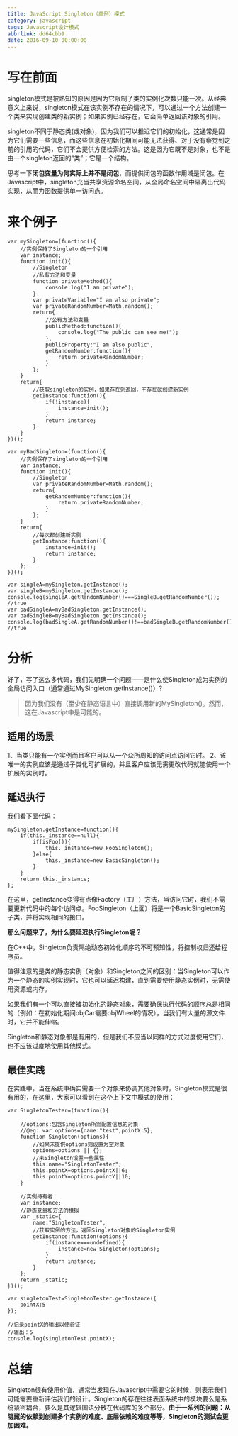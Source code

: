 ```yaml
---
title: JavaScript Singleton（单例）模式
category: javascript
tags: Javascript设计模式
abbrlink: dd64cbb9
date: 2016-09-10 00:00:00
---
```



# 写在前面
singleton模式是被熟知的原因是因为它限制了类的实例化次数只能一次。从经典意义上来说，singleton模式在该实例不存在的情况下，可以通过一个方法创建一个类来实现创建类的新实例；如果实例已经存在，它会简单返回该对象的引用。

singleton不同于静态类(或对象)，因为我们可以推迟它们的初始化，这通常是因为它们需要一些信息，而这些信息在初始化期间可能无法获得、对于没有察觉到之前的引用的代码，它们不会提供方便检索的方法。这是因为它既不是对象，也不是由一个singleton返回的“类”；它是一个结构。

思考一下**闭包变量为何实际上并不是闭包**，而提供闭包的函数作用域是闭包。在Javascript中，singleton充当共享资源命名空间，从全局命名空间中隔离出代码实现，从而为函数提供单一访问点。

<!--more-->

# 来个例子

```
var mySingleton=(function(){
	//实例保持了Singleton的一个引用
	var instance;
	function init(){
		//Singleton
		//私有方法和变量
		function privateMethod(){
			console.log("I am private");
		}
		var privateVariable="I am also private";
		var privateRandomNumber=Math.random();
		return{
			//公有方法和变量
			publicMethod:function(){
				console.log("The public can see me!");
			},
			publicProperty:"I am also public",
			getRandomNumber:function(){
				return privateRandomNumber;
			}
		};
	}
	return{
		//获取singleton的实例，如果存在则返回，不存在就创建新实例
		getInstance:function(){
			if(!instance){
				instance=init();
			}
			return instance;
		}
	}
})();

var myBadSingleton=(function(){
	//实例保存了singleton的一个引用
	var instance;
	function init(){
		//Singleton
		var privateRandomNumber=Math.random();
		return{
			getRandomNumber:function(){
				return privateRandomNumber;
			}
		};
	}
	return{
		//每次都创建新实例
		getInstance:function(){
			instance=init();
			return instance;
		}
	};
})();

var singleA=mySingleton.getInstance();
var singleB=mySingleton.getInstance();
console.log(singleA.getRandomNumber()===SingleB.getRandomNumber()); //true
var badSingleA=myBadSingleton.getInstance();
var badSingleB=myBadSingleton.getInstance();
console.log(badSingleA.getRandomNumber()!==badSingleB.getRandomNumber()); //true
```
# 分析
好了，写了这么多代码，我们先明确一个问题——是什么使Singleton成为实例的全局访问入口（通常通过MySingleton.getInstance()）?

> 因为我们没有（至少在静态语言中）直接调用新的MySingleton()。然而，这在Javascript中是可能的。

## **适用的场景**
1、当类只能有一个实例而且客户可以从一个众所周知的访问点访问它时。
2、该唯一的实例应该是通过子类化可扩展的，并且客户应该无需更改代码就能使用一个扩展的实例时。
## **延迟执行**
我们看下面代码：

```
mySingleton.getInstance=function(){
	if(this._instance==null){
		if(isFoo()){
			this._instance=new FooSingleton();
		}else{
			this._instance=new BasicSingleton();
		}
	}
	return this._instance;
};
```
在这里，getInstance变得有点像Factory（工厂）方法，当访问它时，我们不需要更新代码中的每个访问点。FooSingleton（上面）将是一个BasicSingleton的子类，并将实现相同的接口。

**那么问题来了，为什么要延迟执行Singleton呢？**

在C++中，Singleton负责隔绝动态初始化顺序的不可预知性，将控制权归还给程序员。

值得注意的是类的静态实例（对象）和Singleton之间的区别：当Singleton可以作为一个静态的实例实现时，它也可以延迟构建，直到需要使用静态实例时，无需使用资源或内存。

如果我们有一个可以直接被初始化的静态对象，需要确保执行代码的顺序总是相同的（例如：在初始化期间objCar需要objWheel的情况），当我们有大量的源文件时，它并不能伸缩。

Singleton和静态对象都是有用的，但是我们不应当以同样的方式过度使用它们，也不应该过度地使用其他模式。

## **最佳实践**
在实践中，当在系统中确实需要一个对象来协调其他对象时，Singleton模式是很有用的，在这里，大家可以看到在这个上下文中模式的使用：

```
var SingletonTester=(function(){

	//options:包含Singleton所需配置信息的对象
	//@eg: var options={name:"test",pointX:5};
	function Singleton(options){
		//如果未提供options则设置为空对象
		options=options || {};
		//未Singleton设置一些属性
		this.name="SingletonTester";
		this.pointX=options.pointX||6;
		this.pointY=options.pointY||10;
	}

	//实例持有者
	var instance;
	//静态变量和方法的模拟
	var _static={
		name:"SingletonTester",
		//获取实例的方法，返回Singleton对象的Singleton实例
		getInstance:function(options){
			if(instance===undefined){
				instance=new Singleton(options);
			}
			return instance;
		}
	};
	return _static;
})(); 

var singletonTest=SingletonTester.getInstance({
	pointX:5
});

//记录pointX的输出以便验证
//输出：5
console.log(singletonTest.pointX);
```
# 总结
Singleton很有使用价值，通常当发现在Javascript中需要它的时候，则表示我们可能需要重新评估我们的设计。Singleton的存在往往表面系统中的模块要么是系统紧密耦合，要么是其逻辑国语分散在代码库的多个部分。**由于一系列的问题：从隐藏的依赖到创建多个实例的难度、底层依赖的难度等等，Singleton的测试会更加困难。**

